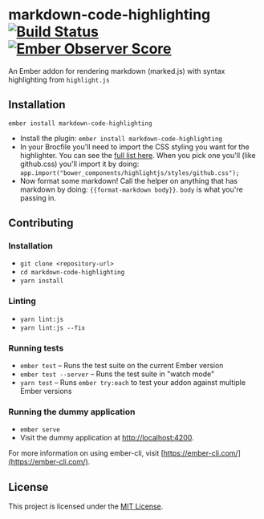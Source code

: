 markdown-code-highlighting [![Build Status](https://travis-ci.org/Robdel12/markdown-code-highlighting.svg?branch=master)](https://travis-ci.org/Robdel12/markdown-code-highlighting) [![Ember Observer Score](http://emberobserver.com/badges/markdown-code-highlighting.svg)](http://emberobserver.com/addons/markdown-code-highlighting)
==============================================================================

An Ember addon for rendering markdown (marked.js) with syntax
highlighting from `highlight.js`


Installation
------------------------------------------------------------------------------

```
ember install markdown-code-highlighting
```

- Install the plugin: `ember install markdown-code-highlighting`
- In your Brocfile you'll need to import the CSS styling you want for
  the highlighter. You can see the [full list
  here](https://highlightjs.org/static/demo/). When you pick one
  you'll (like github.css) you'll import it by doing:
  `app.import("bower_components/highlightjs/styles/github.css");`
- Now format some markdown! Call the helper on anything that has
  markdown by doing: `{{format-markdown body}}`. `body` is what you're
  passing in.


Contributing
------------------------------------------------------------------------------

### Installation

* `git clone <repository-url>`
* `cd markdown-code-highlighting`
* `yarn install`

### Linting

* `yarn lint:js`
* `yarn lint:js --fix`

### Running tests

* `ember test` – Runs the test suite on the current Ember version
* `ember test --server` – Runs the test suite in "watch mode"
* `yarn test` – Runs `ember try:each` to test your addon against multiple Ember versions

### Running the dummy application

* `ember serve`
* Visit the dummy application at [http://localhost:4200](http://localhost:4200).

For more information on using ember-cli, visit [https://ember-cli.com/](https://ember-cli.com/).

License
------------------------------------------------------------------------------

This project is licensed under the [MIT License](LICENSE.md).

